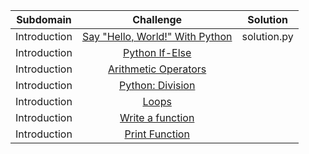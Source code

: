 | Subdomain |  Challenge |   Solution  |
| :-----: | :-: | :-----: | 
| Introduction | [Say "Hello, World!" With Python](https://www.hackerrank.com/challenges/py-hello-world/)| solution.py|
| Introduction | [Python If-Else](https://www.hackerrank.com/challenges/py-if-else/) | 
| Introduction | [Arithmetic Operators](https://www.hackerrank.com/challenges/python-arithmetic-operators/) | 
| Introduction | [Python: Division](https://www.hackerrank.com/challenges/python-division/) | 
| Introduction | [Loops](https://www.hackerrank.com/challenges/python-loops/) | 
| Introduction | [Write a function](https://www.hackerrank.com/challenges/write-a-function/) | 
| Introduction | [Print Function](https://www.hackerrank.com/challenges/python-print/) | 

